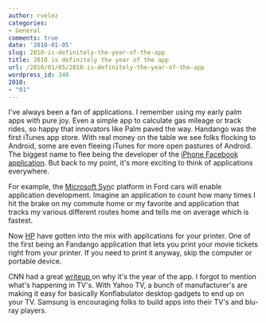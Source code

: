 ```yaml
---
author: rvelez
categories:
- General
comments: true
date: '2010-01-05'
slug: 2010-is-definitely-the-year-of-the-app
title: 2010 is definitely the year of the app
url: /2010/01/05/2010-is-definitely-the-year-of-the-app
wordpress_id: 340
2010:
- "01"
---
```



I've always been a fan of applications. I remember using my early palm apps with pure joy. Even a simple app to calculate gas mileage or track rides, so happy that innovators like Palm paved the way. Handango was the first iTunes app store. With real money on the table we see folks flocking to Android, some are even fleeing iTunes for more open pastures of Android. The biggest name to flee being the developer of the [iPhone Facebook application](http://www.techcrunch.com/2009/11/11/joe-hewitt-developer-of-facebooks-massively-popular-iphone-app-quits-the-project/). But back to my point, it's more exciting to think of applications everywhere.

For example, the [Microsoft Syn](https://secure.syncmyride.com/Own/Modules/AccountManagement/AccountLanding.aspx)c platform in Ford cars will enable application development. Imagine an application to count how many times I hit the brake on my commute home or my favorite and application that tracks my various different routes home and tells me on average which is fastest.

Now [HP](http://news.cnet.com/8301-17938_105-10346243-1.html) have gotten into the mix with applications for your printer. One of the first being an Fandango application that lets you print your movie tickets right from your printer. If you need to print it anyway, skip the computer or portable device.

CNN had a great [writeup ](http://www.cnn.com/2010/TECH/01/09/ces.apps/index.html)on why it's the year of the app. I forgot to mention what's happening in TV's. With Yahoo TV, a bunch of manufacturer's are making it easy for basically Konflabulator desktop gadgets to end up on your TV. Samsung is encouraging folks to build apps into their TV's and blu-ray players.
